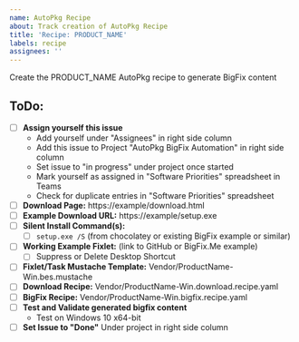 ```yaml
---
name: AutoPkg Recipe
about: Track creation of AutoPkg Recipe
title: 'Recipe: PRODUCT_NAME'
labels: recipe
assignees: ''
---
```


Create the PRODUCT_NAME AutoPkg recipe to generate BigFix content

## ToDo:
- [ ] **Assign yourself this issue**
  - Add yourself under "Assignees" in right side column
  - Add this issue to Project "AutoPkg BigFix Automation" in right side column
  - Set issue to "in progress" under project once started
  - Mark yourself as assigned in "Software Priorities" spreadsheet in Teams
  - Check for duplicate entries in "Software Priorities" spreadsheet
- [ ] **Download Page:** https://example/download.html
- [ ] **Example Download URL:** https://example/setup.exe
- [ ] **Silent Install Command(s):**
  - [ ] `setup.exe /S` (from chocolatey or existing BigFix example or similar)
- [ ] **Working Example Fixlet:** (link to GitHub or BigFix.Me example)
  - [ ] Suppress or Delete Desktop Shortcut
- [ ] **Fixlet/Task Mustache Template:** Vendor/ProductName-Win.bes.mustache
- [ ] **Download Recipe:** Vendor/ProductName-Win.download.recipe.yaml
- [ ] **BigFix Recipe:** Vendor/ProductName-Win.bigfix.recipe.yaml
- [ ] **Test and Validate generated bigfix content**
  - Test on Windows 10 x64-bit
- [ ] **Set Issue to "Done"** Under project in right side column
